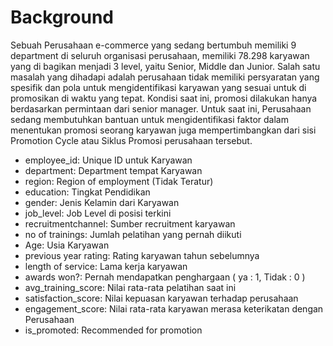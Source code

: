 # Background #
Sebuah Perusahaan e-commerce yang sedang bertumbuh memiliki 9 department di seluruh organisasi perusahaan, memiliki 78.298 karyawan yang di bagikan menjadi 3 level, yaitu Senior, Middle dan Junior. Salah satu masalah yang dihadapi adalah perusahaan tidak memiliki persyaratan yang spesifik dan pola untuk mengidentifikasi karyawan yang sesuai untuk di promosikan di waktu yang tepat. Kondisi saat ini, promosi dilakukan hanya berdasarkan permintaan dari senior manager. Untuk saat ini, Perusahaan sedang membutuhkan bantuan untuk mengidentifikasi faktor dalam menentukan promosi seorang karyawan juga mempertimbangkan dari sisi Promotion Cycle atau Siklus Promosi perusahaan tersebut.

* employee_id: Unique ID untuk Karyawan
* department: Department tempat Karyawan
* region: Region of employment (Tidak Teratur)
* education: Tingkat Pendidikan
* gender: Jenis Kelamin dari Karyawan
* job_level: Job Level di posisi terkini
* recruitmentchannel: Sumber recruitment karyawan
* no of trainings: Jumlah pelatihan yang pernah diikuti
* Age: Usia Karyawan
* previous year rating: Rating karyawan tahun sebelumnya
* length of service: Lama kerja karyawan
* awards won?: Pernah mendapatkan penghargaan ( ya : 1, Tidak : 0 )
* avg_training_score: Nilai rata-rata pelatihan saat ini
* satisfaction_score: Nilai kepuasan karyawan terhadap perusahaan
* engagement_score: Nilai rata-rata karyawan merasa keterikatan dengan Perusahaan
* is_promoted: Recommended for promotion

